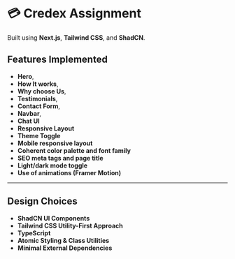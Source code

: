 # 💳 Credex Assignment

Built using **Next.js**, **Tailwind CSS**, and **ShadCN**.

## Features Implemented

- **Hero**, 
- **How It works**, 
- **Why choose Us**, 
- **Testimonials**, 
- **Contact Form**, 
- **Navbar**, 
- **Chat UI**
- **Responsive Layout**
- **Theme Toggle**
- **Mobile responsive layout**	
- **Coherent color palette and font family**	
- **SEO meta tags and page title**	
- **Light/dark mode toggle**	
- **Use of animations (Framer Motion)**	

---

## Design Choices

- **ShadCN UI Components**
- **Tailwind CSS Utility-First Approach**
- **TypeScript**
- **Atomic Styling & Class Utilities**
- **Minimal External Dependencies**

